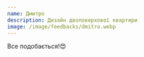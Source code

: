 ```yaml
---
name: Дмитро 
description: Дизайн двоповерхової квартири
image: /image/feedbacks/dmitro.webp
---
```


Все подобається!😍

